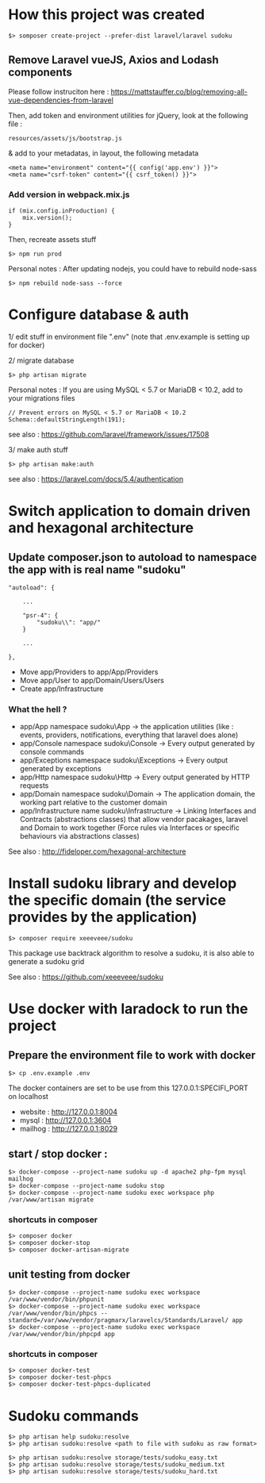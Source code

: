 # How this project was created

    $> somposer create-project --prefer-dist laravel/laravel sudoku

## Remove Laravel vueJS, Axios and Lodash components

Please follow instruciton here : https://mattstauffer.co/blog/removing-all-vue-dependencies-from-laravel

Then, add token and environment utilities for jQuery, look at the following file :

    resources/assets/js/bootstrap.js
    
& add to your metadatas, in layout, the following metadata
    
    <meta name="environment" content="{{ config('app.env') }}">
    <meta name="csrf-token" content="{{ csrf_token() }}">

### Add version in webpack.mix.js

    if (mix.config.inProduction) {
    	mix.version();
    }
    
Then, recreate assets stuff

    $> npm run prod


Personal notes : After updating nodejs, you could have to rebuild node-sass

    $> npm rebuild node-sass --force

# Configure database & auth

1/ edit stuff in environment file ".env" (note that .env.example is setting up for docker)

2/ migrate database

    $> php artisan migrate

Personal notes : If you are using MySQL < 5.7 or MariaDB < 10.2, add to your migrations files

    // Prevent errors on MySQL < 5.7 or MariaDB < 10.2
    Schema::defaultStringLength(191);

see also : https://github.com/laravel/framework/issues/17508

3/ make auth stuff

    $> php artisan make:auth

see also : https://laravel.com/docs/5.4/authentication

# Switch application to domain driven and hexagonal architecture

## Update composer.json to autoload to namespace the app with is real name "sudoku"

    "autoload": {
        
        ...
        
        "psr-4": {
            "sudoku\\": "app/"
        }
        
        ...
        
    },

- Move app/Providers to app/App/Providers
- Move app/User to app/Domain/Users/Users
- Create app/Infrastructure

### What the hell ?

- app/App namespace sudoku\App -> the application utilities (like : events, providers, notifications, everything that laravel does alone)
- app/Console namespace sudoku\Console -> Every output generated by console commands
- app/Exceptions namespace sudoku\Exceptions -> Every output generated by exceptions
- app/Http namespace sudoku\Http -> Every output generated by HTTP requests
- app/Domain namespace sudoku\Domain -> The application domain, the working part relative to the customer domain
- app/Infrastructure name sudoku\Infrastructure -> Linking Interfaces and Contracts (abstractions classes) that allow vendor pacakages, laravel and Domain to work together (Force rules via Interfaces or specific behaviours via abstractions classes)

See also : http://fideloper.com/hexagonal-architecture

# Install sudoku library and develop the specific domain (the service provides by the application)

    $> composer require xeeeveee/sudoku

This package use backtrack algorithm to resolve a sudoku, it is also able to generate a sudoku grid 

See also : https://github.com/xeeeveee/sudoku

# Use docker with laradock to run the project

## Prepare the environment file to work with docker

    $> cp .env.example .env

The docker containers are set to be use from this 127.0.0.1:SPECIFI_PORT on localhost

- website : http://127.0.0.1:8004
- mysql : http://127.0.0.1:3604
- mailhog : http://127.0.0.1:8029

## start / stop docker :

    $> docker-compose --project-name sudoku up -d apache2 php-fpm mysql mailhog
    $> docker-compose --project-name sudoku stop
    $> docker-compose --project-name sudoku exec workspace php /var/www/artisan migrate

### shortcuts in composer

    $> composer docker
    $> composer docker-stop
    $> composer docker-artisan-migrate

## unit testing from docker

    $> docker-compose --project-name sudoku exec workspace /var/www/vendor/bin/phpunit
    $> docker-compose --project-name sudoku exec workspace /var/www/vendor/bin/phpcs --standard=/var/www/vendor/pragmarx/laravelcs/Standards/Laravel/ app
    $> docker-compose --project-name sudoku exec workspace /var/www/vendor/bin/phpcpd app

### shortcuts in composer
    
    $> composer docker-test
    $> composer docker-test-phpcs
    $> composer docker-test-phpcs-duplicated

# Sudoku commands

    $> php artisan help sudoku:resolve
    $> php artisan sudoku:resolve <path to file with sudoku as raw format>
    
    $> php artisan sudoku:resolve storage/tests/sudoku_easy.txt
    $> php artisan sudoku:resolve storage/tests/sudoku_medium.txt
    $> php artisan sudoku:resolve storage/tests/sudoku_hard.txt
